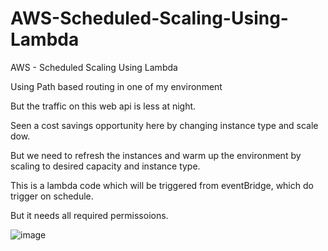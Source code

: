 # AWS-Scheduled-Scaling-Using-Lambda
AWS - Scheduled Scaling Using Lambda

Using Path based routing in one of my environment

But the traffic on this web api is less at night.

Seen a cost savings opportunity here by changing instance type and scale dow.

But we need to refresh the instances and warm up the environment by scaling to desired capacity and instance type.

This is a lambda code which will be triggered from eventBridge, which do trigger on schedule.

But it needs all required permissoions. 

![image](https://user-images.githubusercontent.com/85802871/213940706-3a28e447-af37-4ea5-a0c6-16f1eda4c3ea.png)
